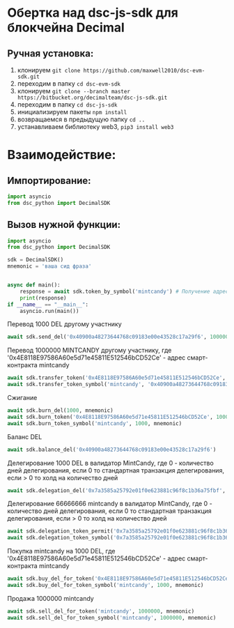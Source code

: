 # Обертка над dsc-js-sdk для блокчейна Decimal


## Ручная установка:

1. клонируем ```git clone https://github.com/maxwell2010/dsc-evm-sdk.git```
2. переходим в папку ```cd dsc-evm-sdk```
3. клонируем ```git clone --branch master https://bitbucket.org/decimalteam/dsc-js-sdk.git```
4. переходим в папку ```cd dsc-js-sdk```
5. инициализируем пакеты ```npm install```
6. возвращаемся в предыдущую папку ```cd ..```
7. устанавливаем библиотеку web3, ```pip3 install web3```



# Взаимодействие:
## Импортирование:

```python
import asyncio
from dsc_python import DecimalSDK
```

## Вызов нужной функции:

```python
import asyncio
from dsc_python import DecimalSDK

sdk = DecimalSDK()
mnemonic = 'ваша сид фраза'


async def main():
    response = await sdk.token_by_symbol('mintcandy') # Получение адреса смарт-контракта токена MINTCANDY
    print(response)
if __name__ == "__main__":
    asyncio.run(main())
```

Перевод 1000 DEL другому участнику
```python
await sdk.send_del('0x40900a48273644768c09183e00e43528c17a29f6', 1000000, mnemonic) 
``` 

Перевод 1000000 MINTCANDY другому участнику, где '0x4E8118E97586A60e5d71e45811E512546bCD52Ce' - адрес смарт-контракта mintcandy
```python
await sdk.transfer_token('0x4E8118E97586A60e5d71e45811E512546bCD52Ce', '0x40900a48273644768c09183e00e43528c17a29f6', 1000000, mnemonic) 
await sdk.transfer_token_symbol('mintcandy', '0x40900a48273644768c09183e00e43528c17a29f6', 1000000, mnemonic) 
``` 

Сжигание
```python
await sdk.burn_del(1000, mnemonic) 
await sdk.burn_token('0x4E8118E97586A60e5d71e45811E512546bCD52Ce', 1000, mnemonic) 
await sdk.burn_token_symbol('mintcandy', 1000, mnemonic) 
``` 

Баланс DEL
```python
await sdk.balance_del('0x40900a48273644768c09183e00e43528c17a29f6') 
``` 

Делегирование 1000 DEL в валидатор MintCandy, где 0 - количество дней делегирования, если 0 то стандартная транзакция делегирования, если > 0 то холд на количество дней
```python
await sdk.delegation_del('0x7a3585a25792e01f0e623881c96f8c1b36a75fbf', 1000, 0, mnemonic) 
``` 

Делегирование 66666666 mintcandy в валидатор MintCandy, где 0 - количество дней делегирования, если 0 то стандартная транзакция делегирования, если > 0 то холд на количество дней
```python
await sdk.delegation_token_permit('0x7a3585a25792e01f0e623881c96f8c1b36a75fbf', '0x4E8118E97586A60e5d71e45811E512546bCD52Ce', 'mintcandy', 66666666, 0, mnemonic) 
await sdk.delegation_token_symbol('0x7a3585a25792e01f0e623881c96f8c1b36a75fbf', 'mintcandy', 66666666, 0, mnemonic) 
``` 

Покупка mintcandy на 1000 DEL, где '0x4E8118E97586A60e5d71e45811E512546bCD52Ce' - адрес смарт-контракта mintcandy
```python
await sdk.buy_del_for_token('0x4E8118E97586A60e5d71e45811E512546bCD52Ce', 1000, mnemonic) 
await sdk.buy_del_for_token_symbol('mintcandy', 1000, mnemonic) 
``` 

Продажа 1000000 mintcandy
```python
await sdk.sell_del_for_token('mintcandy', 1000000, mnemonic)
await sdk.sell_del_for_token_symbol('mintcandy', 1000000, mnemonic)
```
